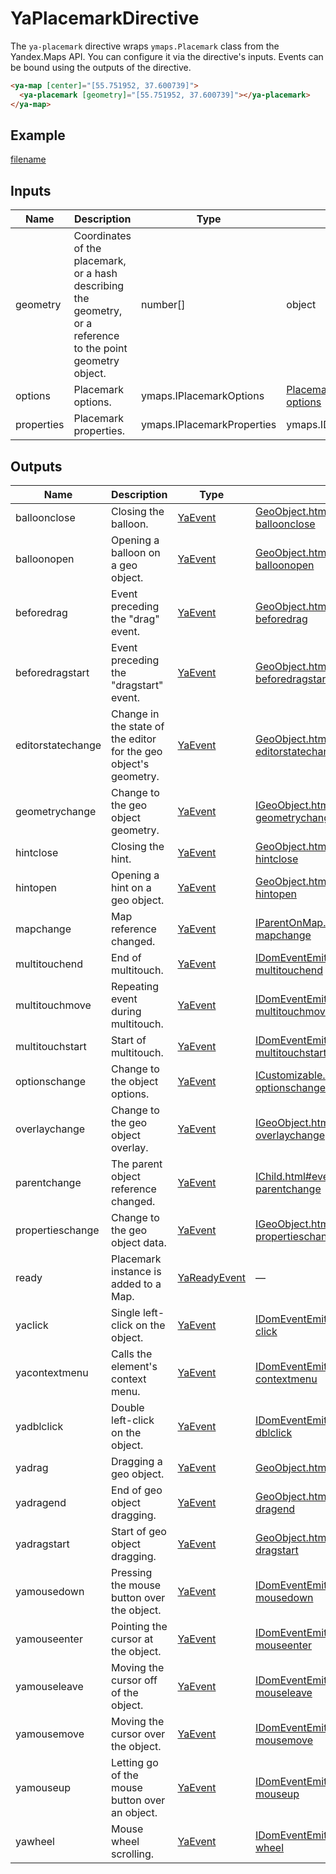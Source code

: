# YaPlacemarkDirective


The `ya-placemark` directive wraps `ymaps.Placemark` class from the Yandex.Maps API.
You can configure it via the directive's inputs.
Events can be bound using the outputs of the directive.



```html
<ya-map [center]="[55.751952, 37.600739]">
  <ya-placemark [geometry]="[55.751952, 37.600739]"></ya-placemark>
</ya-map>
```


## Example
[filename](https://stackblitz.com/edit/custom-placemark?embed=1&view=preview ':include :type=iframe width=100% height=650px')

## Inputs
| Name       | Description                                                                                                       | Type                                            | API Reference                                                                                                                                    |
| ---------- | ----------------------------------------------------------------------------------------------------------------- | ----------------------------------------------- | ------------------------------------------------------------------------------------------------------------------------------------------------ |
| geometry   |   Coordinates of the placemark, or a hash describing the geometry, or a reference to the point geometry object.   | number[] | object | ymaps.IPointGeometry        | [Placemark.html#Placemark__param-geometry](https://yandex.com/dev/maps/jsapi/doc/2.1/ref/reference/Placemark.html#Placemark__param-geometry)     |
| options    |   Placemark options.                                                                                              | ymaps.IPlacemarkOptions                         | [Placemark.html#Placemark__param-options](https://yandex.com/dev/maps/jsapi/doc/2.1/ref/reference/Placemark.html#Placemark__param-options)       |
| properties |   Placemark properties.                                                                                           | ymaps.IPlacemarkProperties | ymaps.IDataManager | [Placemark.html#Placemark__param-properties](https://yandex.com/dev/maps/jsapi/doc/2.1/ref/reference/Placemark.html#Placemark__param-properties) |

## Outputs
| Name              | Description                                                          | Type                                    | API Reference                                                                                                                                                                  |
| ----------------- | -------------------------------------------------------------------- | --------------------------------------- | ------------------------------------------------------------------------------------------------------------------------------------------------------------------------------ |
| balloonclose      |   Closing the balloon.                                               | [YaEvent](interfaces/YaEvent)           | [GeoObject.html#event_detail__event-balloonclose](https://yandex.com/dev/maps/jsapi/doc/2.1/ref/reference/GeoObject.html#event_detail__event-balloonclose)                     |
| balloonopen       |   Opening a balloon on a geo object.                                 | [YaEvent](interfaces/YaEvent)           | [GeoObject.html#event_detail__event-balloonopen](https://yandex.com/dev/maps/jsapi/doc/2.1/ref/reference/GeoObject.html#event_detail__event-balloonopen)                       |
| beforedrag        |   Event preceding the "drag" event.                                  | [YaEvent](interfaces/YaEvent)           | [GeoObject.html#event_detail__event-beforedrag](https://yandex.com/dev/maps/jsapi/doc/2.1/ref/reference/GeoObject.html#event_detail__event-beforedrag)                         |
| beforedragstart   |   Event preceding the "dragstart" event.                             | [YaEvent](interfaces/YaEvent)           | [GeoObject.html#event_detail__event-beforedragstart](https://yandex.com/dev/maps/jsapi/doc/2.1/ref/reference/GeoObject.html#event_detail__event-beforedragstart)               |
| editorstatechange |   Change in the state of the editor for the geo object's geometry.   | [YaEvent](interfaces/YaEvent)           | [GeoObject.html#event_detail__event-editorstatechange](https://yandex.com/dev/maps/jsapi/doc/2.1/ref/reference/GeoObject.html#event_detail__event-editorstatechange)           |
| geometrychange    |   Change to the geo object geometry.                                 | [YaEvent](interfaces/YaEvent)           | [IGeoObject.html#event_detail__event-geometrychange](https://yandex.com/dev/maps/jsapi/doc/2.1/ref/reference/IGeoObject.html#event_detail__event-geometrychange)               |
| hintclose         |   Closing the hint.                                                  | [YaEvent](interfaces/YaEvent)           | [GeoObject.html#event_detail__event-hintclose](https://yandex.com/dev/maps/jsapi/doc/2.1/ref/reference/GeoObject.html#event_detail__event-hintclose)                           |
| hintopen          |   Opening a hint on a geo object.                                    | [YaEvent](interfaces/YaEvent)           | [GeoObject.html#event_detail__event-hintopen](https://yandex.com/dev/maps/jsapi/doc/2.1/ref/reference/GeoObject.html#event_detail__event-hintopen)                             |
| mapchange         |   Map reference changed.                                             | [YaEvent](interfaces/YaEvent)           | [IParentOnMap.html#event_detail__event-mapchange](https://yandex.com/dev/maps/jsapi/doc/2.1/ref/reference/IParentOnMap.html#event_detail__event-mapchange)                     |
| multitouchend     |   End of multitouch.                                                 | [YaEvent](interfaces/YaEvent)           | [IDomEventEmitter.html#event_detail__event-multitouchend](https://yandex.com/dev/maps/jsapi/doc/2.1/ref/reference/IDomEventEmitter.html#event_detail__event-multitouchend)     |
| multitouchmove    |   Repeating event during multitouch.                                 | [YaEvent](interfaces/YaEvent)           | [IDomEventEmitter.html#event_detail__event-multitouchmove](https://yandex.com/dev/maps/jsapi/doc/2.1/ref/reference/IDomEventEmitter.html#event_detail__event-multitouchmove)   |
| multitouchstart   |   Start of multitouch.                                               | [YaEvent](interfaces/YaEvent)           | [IDomEventEmitter.html#event_detail__event-multitouchstart](https://yandex.com/dev/maps/jsapi/doc/2.1/ref/reference/IDomEventEmitter.html#event_detail__event-multitouchstart) |
| optionschange     |   Change to the object options.                                      | [YaEvent](interfaces/YaEvent)           | [ICustomizable.html#event_detail__event-optionschange](https://yandex.com/dev/maps/jsapi/doc/2.1/ref/reference/ICustomizable.html#event_detail__event-optionschange)           |
| overlaychange     |   Change to the geo object overlay.                                  | [YaEvent](interfaces/YaEvent)           | [IGeoObject.html#event_detail__event-overlaychange](https://yandex.com/dev/maps/jsapi/doc/2.1/ref/reference/IGeoObject.html#event_detail__event-overlaychange)                 |
| parentchange      |   The parent object reference changed.                               | [YaEvent](interfaces/YaEvent)           | [IChild.html#event_detail__event-parentchange](https://yandex.com/dev/maps/jsapi/doc/2.1/ref/reference/IChild.html#event_detail__event-parentchange)                           |
| propertieschange  |   Change to the geo object data.                                     | [YaEvent](interfaces/YaEvent)           | [IGeoObject.html#event_detail__event-propertieschange](https://yandex.com/dev/maps/jsapi/doc/2.1/ref/reference/IGeoObject.html#event_detail__event-propertieschange)           |
| ready             |   Placemark instance is added to a Map.                              | [YaReadyEvent](interfaces/YaReadyEvent) | —                                                                                                                                                                              |
| yaclick           |   Single left-click on the object.                                   | [YaEvent](interfaces/YaEvent)           | [IDomEventEmitter.html#event_detail__event-click](https://yandex.com/dev/maps/jsapi/doc/2.1/ref/reference/IDomEventEmitter.html#event_detail__event-click)                     |
| yacontextmenu     |   Calls the element's context menu.                                  | [YaEvent](interfaces/YaEvent)           | [IDomEventEmitter.html#event_detail__event-contextmenu](https://yandex.com/dev/maps/jsapi/doc/2.1/ref/reference/IDomEventEmitter.html#event_detail__event-contextmenu)         |
| yadblclick        |   Double left-click on the object.                                   | [YaEvent](interfaces/YaEvent)           | [IDomEventEmitter.html#event_detail__event-dblclick](https://yandex.com/dev/maps/jsapi/doc/2.1/ref/reference/IDomEventEmitter.html#event_detail__event-dblclick)               |
| yadrag            |   Dragging a geo object.                                             | [YaEvent](interfaces/YaEvent)           | [GeoObject.html#event_detail__event-drag](https://yandex.com/dev/maps/jsapi/doc/2.1/ref/reference/GeoObject.html#event_detail__event-drag)                                     |
| yadragend         |   End of geo object dragging.                                        | [YaEvent](interfaces/YaEvent)           | [GeoObject.html#event_detail__event-dragend](https://yandex.com/dev/maps/jsapi/doc/2.1/ref/reference/GeoObject.html#event_detail__event-dragend)                               |
| yadragstart       |   Start of geo object dragging.                                      | [YaEvent](interfaces/YaEvent)           | [GeoObject.html#event_detail__event-dragstart](https://yandex.com/dev/maps/jsapi/doc/2.1/ref/reference/GeoObject.html#event_detail__event-dragstart)                           |
| yamousedown       |   Pressing the mouse button over the object.                         | [YaEvent](interfaces/YaEvent)           | [IDomEventEmitter.html#event_detail__event-mousedown](https://yandex.com/dev/maps/jsapi/doc/2.1/ref/reference/IDomEventEmitter.html#event_detail__event-mousedown)             |
| yamouseenter      |   Pointing the cursor at the object.                                 | [YaEvent](interfaces/YaEvent)           | [IDomEventEmitter.html#event_detail__event-mouseenter](https://yandex.com/dev/maps/jsapi/doc/2.1/ref/reference/IDomEventEmitter.html#event_detail__event-mouseenter)           |
| yamouseleave      |   Moving the cursor off of the object.                               | [YaEvent](interfaces/YaEvent)           | [IDomEventEmitter.html#event_detail__event-mouseleave](https://yandex.com/dev/maps/jsapi/doc/2.1/ref/reference/IDomEventEmitter.html#event_detail__event-mouseleave)           |
| yamousemove       |   Moving the cursor over the object.                                 | [YaEvent](interfaces/YaEvent)           | [IDomEventEmitter.html#event_detail__event-mousemove](https://yandex.com/dev/maps/jsapi/doc/2.1/ref/reference/IDomEventEmitter.html#event_detail__event-mousemove)             |
| yamouseup         |   Letting go of the mouse button over an object.                     | [YaEvent](interfaces/YaEvent)           | [IDomEventEmitter.html#event_detail__event-mouseup](https://yandex.com/dev/maps/jsapi/doc/2.1/ref/reference/IDomEventEmitter.html#event_detail__event-mouseup)                 |
| yawheel           |   Mouse wheel scrolling.                                             | [YaEvent](interfaces/YaEvent)           | [IDomEventEmitter.html#event_detail__event-wheel](https://yandex.com/dev/maps/jsapi/doc/2.1/ref/reference/IDomEventEmitter.html#event_detail__event-wheel)                     |